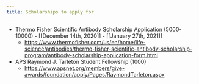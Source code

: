 ```yaml
---
title: Scholarships to apply for
---
```


- Thermo Fisher Scientific Antibody Scholarship Application (5000-10000) - [[December 14th, 2020]] - [[January 27th, 2021]]
	- https://www.thermofisher.com/us/en/home/life-science/antibodies/thermo-fisher-scientific-antibody-scholarship-program/antibody-scholarship-application-form.html
- APS Raymond J. Tarleton Student Fellowship (1000)
	- https://www.apsnet.org/members/give-awards/foundation/apply/Pages/RaymondTarleton.aspx